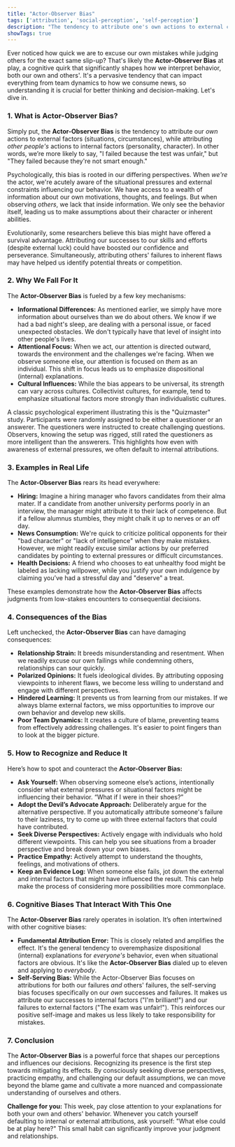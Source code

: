 ```yaml
---
title: "Actor-Observer Bias"
tags: ['attribution', 'social-perception', 'self-perception']
description: "The tendency to attribute one's own actions to external causes while attributing other people's behaviors to internal causes."
showTags: true
---
```



Ever noticed how quick we are to excuse our own mistakes while judging others for the exact same slip-up? That's likely the **Actor-Observer Bias** at play, a cognitive quirk that significantly shapes how we interpret behavior, both our own and others'. It's a pervasive tendency that can impact everything from team dynamics to how we consume news, so understanding it is crucial for better thinking and decision-making. Let's dive in.

### 1. What is Actor-Observer Bias?

Simply put, the **Actor-Observer Bias** is the tendency to attribute our *own* actions to external factors (situations, circumstances), while attributing *other people's* actions to internal factors (personality, character). In other words, we’re more likely to say, "I failed because the test was unfair," but "They failed because they're not smart enough."

Psychologically, this bias is rooted in our differing perspectives. When *we're* the actor, we're acutely aware of the situational pressures and external constraints influencing our behavior. We have access to a wealth of information about our own motivations, thoughts, and feelings. But when observing *others*, we lack that inside information. We only see the behavior itself, leading us to make assumptions about their character or inherent abilities.

Evolutionarily, some researchers believe this bias might have offered a survival advantage. Attributing our successes to our skills and efforts (despite external luck) could have boosted our confidence and perseverance. Simultaneously, attributing others' failures to inherent flaws may have helped us identify potential threats or competition.

### 2. Why We Fall For It

The **Actor-Observer Bias** is fueled by a few key mechanisms:

*   **Informational Differences:** As mentioned earlier, we simply have more information about ourselves than we do about others. We know if we had a bad night's sleep, are dealing with a personal issue, or faced unexpected obstacles. We don't typically have that level of insight into other people's lives.
*   **Attentional Focus:** When we act, our attention is directed outward, towards the environment and the challenges we're facing. When we observe someone else, our attention is focused on *them* as an individual. This shift in focus leads us to emphasize dispositional (internal) explanations.
*   **Cultural Influences:** While the bias appears to be universal, its strength can vary across cultures. Collectivist cultures, for example, tend to emphasize situational factors more strongly than individualistic cultures.

A classic psychological experiment illustrating this is the "Quizmaster" study. Participants were randomly assigned to be either a questioner or an answerer. The questioners were instructed to create challenging questions. Observers, knowing the setup was rigged, still rated the questioners as more intelligent than the answerers. This highlights how even with awareness of external pressures, we often default to internal attributions.

### 3. Examples in Real Life

The **Actor-Observer Bias** rears its head everywhere:

*   **Hiring:** Imagine a hiring manager who favors candidates from their alma mater. If a candidate from another university performs poorly in an interview, the manager might attribute it to their lack of competence. But if a fellow alumnus stumbles, they might chalk it up to nerves or an off day.
*   **News Consumption:** We're quick to criticize political opponents for their "bad character" or "lack of intelligence" when they make mistakes. However, we might readily excuse similar actions by our preferred candidates by pointing to external pressures or difficult circumstances.
*   **Health Decisions:** A friend who chooses to eat unhealthy food might be labeled as lacking willpower, while you justify your own indulgence by claiming you’ve had a stressful day and "deserve" a treat.

These examples demonstrate how the **Actor-Observer Bias** affects judgments from low-stakes encounters to consequential decisions.

### 4. Consequences of the Bias

Left unchecked, the **Actor-Observer Bias** can have damaging consequences:

*   **Relationship Strain:** It breeds misunderstanding and resentment. When we readily excuse our own failings while condemning others, relationships can sour quickly.
*   **Polarized Opinions:** It fuels ideological divides. By attributing opposing viewpoints to inherent flaws, we become less willing to understand and engage with different perspectives.
*   **Hindered Learning:** It prevents us from learning from our mistakes. If we always blame external factors, we miss opportunities to improve our own behavior and develop new skills.
*   **Poor Team Dynamics:** It creates a culture of blame, preventing teams from effectively addressing challenges. It's easier to point fingers than to look at the bigger picture.

### 5. How to Recognize and Reduce It

Here’s how to spot and counteract the **Actor-Observer Bias:**

*   **Ask Yourself:** When observing someone else’s actions, intentionally consider what external pressures or situational factors might be influencing their behavior. “What if I were in their shoes?”
*   **Adopt the Devil’s Advocate Approach:** Deliberately argue for the alternative perspective. If you automatically attribute someone's failure to their laziness, try to come up with three external factors that could have contributed.
*   **Seek Diverse Perspectives:** Actively engage with individuals who hold different viewpoints. This can help you see situations from a broader perspective and break down your own biases.
*   **Practice Empathy:** Actively attempt to understand the thoughts, feelings, and motivations of others.
*   **Keep an Evidence Log:** When someone else fails, jot down the external and internal factors that might have influenced the result. This can help make the process of considering more possibilities more commonplace.

### 6. Cognitive Biases That Interact With This One

The **Actor-Observer Bias** rarely operates in isolation. It’s often intertwined with other cognitive biases:

*   **Fundamental Attribution Error:** This is closely related and amplifies the effect. It's the general tendency to overemphasize dispositional (internal) explanations for *everyone's* behavior, even when situational factors are obvious. It's like the **Actor-Observer Bias** dialed up to eleven and applying to *everybody*.
*   **Self-Serving Bias:** While the Actor-Observer Bias focuses on attributions for both our failures *and* others' failures, the self-serving bias focuses specifically on our *own* successes and failures. It makes us attribute our successes to internal factors ("I'm brilliant!") and our failures to external factors ("The exam was unfair!"). This reinforces our positive self-image and makes us less likely to take responsibility for mistakes.

### 7. Conclusion

The **Actor-Observer Bias** is a powerful force that shapes our perceptions and influences our decisions. Recognizing its presence is the first step towards mitigating its effects. By consciously seeking diverse perspectives, practicing empathy, and challenging our default assumptions, we can move beyond the blame game and cultivate a more nuanced and compassionate understanding of ourselves and others.

**Challenge for you:** This week, pay close attention to your explanations for both your own and others' behavior. Whenever you catch yourself defaulting to internal or external attributions, ask yourself: "What else could be at play here?" This small habit can significantly improve your judgment and relationships.

